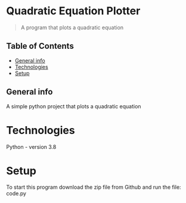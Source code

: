 # Quadratic Equation Plotter
>A program that plots a quadratic equation
## Table of Contents
* [General info](#general-info)
* [Technologies](#technologies)
* [Setup](#setup)

## General info
A simple python project that plots a quadratic equation
# Technologies
Python - version 3.8
# Setup
To start this program download the zip file from Github and run the file: code.py
